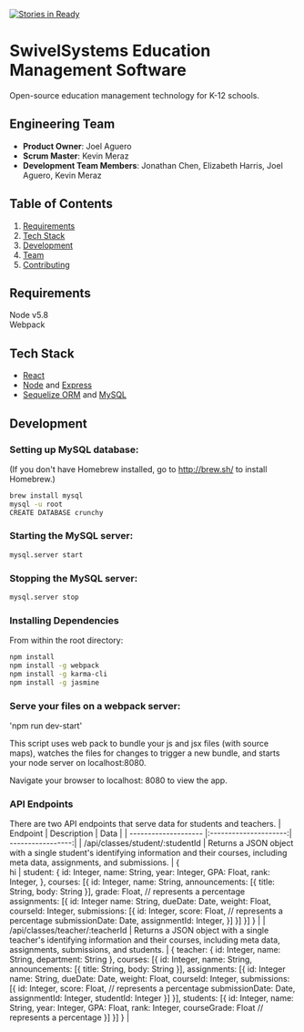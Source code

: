 [![Stories in Ready](https://badge.waffle.io/SwivelSystems/Swivel.png?label=ready&title=Ready)](https://waffle.io/HolisticParallelogram/SwivelSystems/Swivel)
# SwivelSystems Education Management Software
Open-source education management technology for K-12 schools.

## Engineering Team

  - __Product Owner__: Joel Aguero
  - __Scrum Master__: Kevin Meraz
  - __Development Team Members__: Jonathan Chen, Elizabeth Harris, Joel Aguero, Kevin Meraz

## Table of Contents

1. [Requirements](#requirements)
1. [Tech Stack](#tech-stack)
1. [Development](#development)
1. [Team](#legacy-team)
1. [Contributing](#contributing)


## Requirements

Node v5.8  
Webpack

## Tech Stack
- [React](https://facebook.github.io/react/)
- [Node](https://nodejs.org/en/) and [Express](http://expressjs.com/)
- [Sequelize ORM](http://docs.sequelizejs.com/en/latest/) and [MySQL](https://www.mysql.com/)

## Development

### Setting up MySQL database:
(If you don't have Homebrew installed, go to http://brew.sh/ to install Homebrew.)
```sh
brew install mysql
mysql -u root
CREATE DATABASE crunchy
```

### Starting the MySQL server:

```sh
mysql.server start
```

### Stopping the MySQL server:

```sh
mysql.server stop
```

### Installing Dependencies

From within the root directory:

```sh
npm install
npm install -g webpack
npm install -g karma-cli
npm install -g jasmine
```

### Serve your files on a webpack server:

'npm run dev-start'

This script uses web pack to bundle your js and jsx files (with source maps), watches the files for changes to trigger a new bundle, and starts your node server on localhost:8080.

Navigate your browser to localhost: 8080 to view the app.

### API Endpoints

There are two API endpoints that serve data for students and teachers.
| Endpoint             | Description           | Data              |
| -------------------- |:---------------------:| -----------------:|
| /api/classes/student/:studentId | Returns a JSON object with a single student's identifying information and their courses, including meta data, assignments, and submissions. | { <br> hi |
      	student: {
      		id: Integer,
      		name: String,
      		year: Integer,
      		GPA: Float,
      		rank: Integer,
      	},
      	courses: [{
      		id: Integer,
      		name: String,
      		announcements: [{
      			title: String,
      			body: String
      		}],
      		grade: Float, // represents a percentage
      		assignments: [{
      			id: Integer
      			name: String,
      			dueDate: Date,
      			weight: Float,
      			courseId: Integer,
      			submissions: [{
      				id: Integer,
      				score: Float, // represents a percentage
      				submissionDate: Date,
      				assignmentId: Integer,
      			}]
      		}]
      	}]
      }
    |
| /api/classes/teacher/:teacherId
  | Returns a JSON object with a single teacher's identifying information and their courses, including meta data, assignments, submissions, and students.
    | {
        teacher: {
          id: Integer,
          name: String,
          department: String
        },
      	courses: [{
      		id: Integer,
      		name: String,
      		announcements: [{
      			title: String,
      			body: String
      		}],
      		assignments: [{
      			id: Integer
      			name: String,
      			dueDate: Date,
      			weight: Float,
      			courseId: Integer,
      			submissions: [{
      				id: Integer,
      				score: Float, // represents a percentage
      				submissionDate: Date,
      				assignmentId: Integer,
      				studentId: Integer
      			}]
      		}],
      		students: [{
      			id: Integer,
      			name: String,
      			year: Integer,
      			GPA: Float,
      			rank: Integer,
      			courseGrade: Float // represents a percentage
      		}]
      	}]
      }
    |


<!--
### Current Build Health [![Build Status](https://travis-ci.org/HolisticParallelogram/crunchy-tunes.svg?branch=master)](https://travis-ci.org/HolisticParallelogram/crunchy-tunes)
View the build [history](https://travis-ci.org/HolisticParallelogram/crunchy-tunes/builds) -->
<!--
### Roadmap

View the project roadmap [here](https://waffle.io/HolisticParallelogram/crunchy-tunes)
[![Stories in 'Backlog'](https://badge.waffle.io/HolisticParallelogram/crunchy-tunes.svg?label=Backlog&title=Backlog)](http://waffle.io/HolisticParallelogram/crunchy-tunes)
[![Stories in 'Ready'](https://badge.waffle.io/HolisticParallelogram/crunchy-tunes.svg?label=Ready&title=Ready)](http://waffle.io/HolisticParallelogram/crunchy-tunes)
[![Stories in 'In Progress'](https://badge.waffle.io/HolisticParallelogram/crunchy-tunes.svg?label=In%20Progress&title=In%20Progress)](http://waffle.io/HolisticParallelogram/crunchy-tunes)


## Contributing

See [CONTRIBUTING.md](CONTRIBUTING.md) for contribution guidelines. -->
